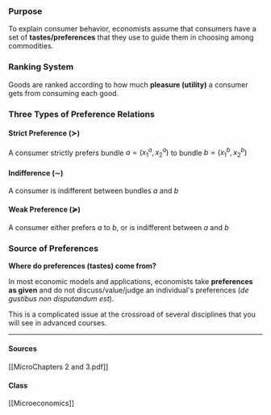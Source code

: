 ### Purpose
To explain consumer behavior, economists assume that consumers have a set of **tastes/preferences** that they use to guide them in choosing among commodities.

### Ranking System
Goods are ranked according to how much **pleasure (utility)** a consumer gets from consuming each good.

### Three Types of Preference Relations

#### Strict Preference ($\succ$)
A consumer strictly prefers bundle $a = (x_1^a, x_2^a)$ to bundle $b = (x_1^b, x_2^b)$

#### Indifference ($\sim$)
A consumer is indifferent between bundles $a$ and $b$

#### Weak Preference ($\succeq$)  
A consumer either prefers $a$ to $b$, or is indifferent between $a$ and $b$

### Source of Preferences
**Where do preferences (tastes) come from?**

In most economic models and applications, economists take **preferences as given** and do not discuss/value/judge an individual's preferences (*de gustibus non disputandum est*).

This is a complicated issue at the crossroad of several disciplines that you will see in advanced courses.

---
#### Sources
[[MicroChapters 2 and 3.pdf]]
#### Class
[[Microeconomics]]